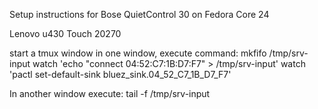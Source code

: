 Setup instructions for Bose QuietControl 30 on Fedora Core 24

Lenovo u430 Touch 20270

start a tmux window
in one window, execute command:
mkfifo /tmp/srv-input
watch 'echo  "connect 04:52:C7:1B:D7:F7" > /tmp/srv-input'
watch 'pactl set-default-sink bluez_sink.04_52_C7_1B_D7_F7'


In another window execute:
tail -f /tmp/srv-input

